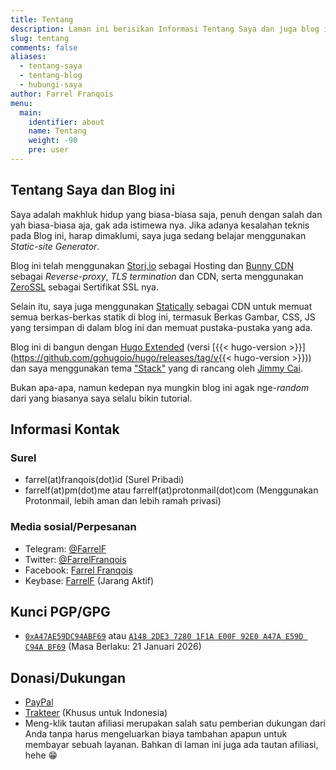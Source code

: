 ```yaml
---
title: Tentang
description: Laman ini berisikan Informasi Tentang Saya dan juga blog ini, bagi yang ingin kenalan bisa kunjungi laman ini
slug: tentang
comments: false
aliases: 
  - tentang-saya
  - tentang-blog
  - hubungi-saya
author: Farrel Franqois
menu:
  main:
    identifier: about
    name: Tentang
    weight: -90
    pre: user
---
```


## Tentang Saya dan Blog ini
Saya adalah makhluk hidup yang biasa-biasa saja, penuh dengan salah dan yah biasa-biasa aja, gak ada istimewa nya. Jika adanya kesalahan teknis pada Blog ini, harap dimaklumi, saya juga sedang belajar menggunakan _Static-site Generator_.

Blog ini telah menggunakan [Storj.io](https://www.storj.io) sebagai Hosting dan [Bunny CDN](https://afiliasi.farrel.franqois.id/bunnycdn) sebagai _Reverse-proxy_, _TLS termination_ dan CDN, serta menggunakan [ZeroSSL](https://letsencrypt.org) sebagai Sertifikat SSL nya. 

Selain itu, saya juga menggunakan [Statically](https://statically.io) sebagai CDN untuk memuat semua berkas-berkas statik di blog ini, termasuk Berkas Gambar, CSS, JS yang tersimpan di dalam blog ini dan memuat pustaka-pustaka yang ada.

Blog ini di bangun dengan [Hugo Extended](https://gohugo.io/) (versi [{{< hugo-version >}}](https://github.com/gohugoio/hugo/releases/tag/v{{< hugo-version >}})) dan saya menggunakan tema ["Stack"](https://github.com/CaiJimmy/hugo-theme-stack) yang di rancang oleh [Jimmy Cai](https://jimmycai.com).

Bukan apa-apa, namun kedepan nya mungkin blog ini agak nge-_random_ dari yang biasanya saya selalu bikin tutorial.

## Informasi Kontak
### Surel
- farrel(at)franqois(dot)id (Surel Pribadi)
- farrelf(at)pm(dot)me atau farrelf(at)protonmail(dot)com (Menggunakan Protonmail, lebih aman dan lebih ramah privasi)

### Media sosial/Perpesanan
- Telegram: [@FarrelF](https://t.me/FarrelF)
- Twitter: [@FarrelFranqois](https://twitter.com/FarrelFranqois)
- Facebook: [Farrel Franqois](https://www.facebook.com/FarrelFranqois)
- Keybase: [FarrelF](https://keybase.io/farrelf) (Jarang Aktif)

## Kunci PGP/GPG
- [`0xA47AE59DC94ABF69`](https://keys.mailvelope.com/pks/lookup?op=get&search=0xA47AE59DC94ABF69) atau [`A148 2DE3 7280 1F1A E00F 92E0 A47A E59D C94A BF69`](https://keys.openpgp.org/search?q=A1482DE372801F1AE00F92E0A47AE59DC94ABF69) (Masa Berlaku: 21 Januari 2026)

## Donasi/Dukungan
- [PayPal](https://paypal.me/FarrelF)
- [Trakteer](https://trakteer.id/farrelf) (Khusus untuk Indonesia)
- Meng-klik tautan afiliasi merupakan salah satu pemberian dukungan dari Anda tanpa harus mengeluarkan biaya tambahan apapun untuk membayar sebuah layanan. Bahkan di laman ini juga ada tautan afiliasi, hehe 😁
